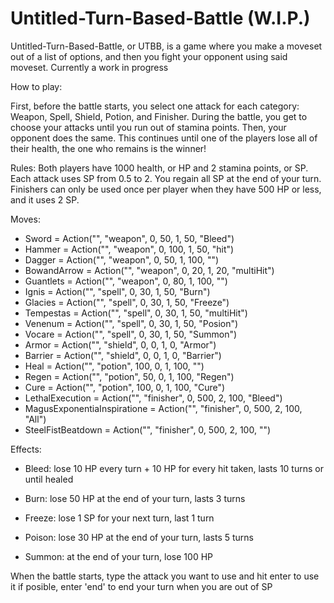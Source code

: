 # Untitled-Turn-Based-Battle (W.I.P.)

Untitled-Turn-Based-Battle, or UTBB, is a game where you make a moveset out of a list of options, and then you fight your opponent using said moveset. Currently a work in progress

How to play:

First, before the battle starts, you select one attack for each category: Weapon, Spell, Shield, Potion, and Finisher. 
During the battle, you get to choose your attacks until you run out of stamina points. Then, your opponent does the same. This continues until one of the players lose all of their health, the one who remains is the winner!

Rules: Both players have 1000 health, or HP and 2 stamina points, or SP. Each attack uses SP from 0.5 to 2. You regain all SP at the end of your turn. Finishers can only be used once per player when they have 500 HP or less, and it uses 2 SP.

Moves:

 - Sword = Action("", "weapon", 0, 50, 1, 50, "Bleed")
 - Hammer = Action("", "weapon", 0, 100, 1, 50, "hit")
 - Dagger = Action("", "weapon", 0, 50, 1, 100, "")
 - BowandArrow = Action("", "weapon", 0, 20, 1, 20, "multiHit")
 - Guantlets = Action("", "weapon", 0, 80, 1, 100, "")
 - Ignis = Action("", "spell", 0, 30, 1, 50, "Burn")
 - Glacies = Action("", "spell", 0, 30, 1, 50, "Freeze")
 - Tempestas = Action("", "spell", 0, 30, 1, 50, "multiHit")
 - Venenum = Action("", "spell", 0, 30, 1, 50, "Posion")
 - Vocare = Action("", "spell", 0, 30, 1, 50, "Summon")
 - Armor = Action("", "shield", 0, 0, 1, 0, "Armor")
 - Barrier = Action("", "shield", 0, 0, 1, 0, "Barrier")
 - Heal = Action("", "potion", 100, 0, 1, 100, "")
 - Regen = Action("", "potion", 50, 0, 1, 100, "Regen")
 - Cure = Action("", "potion", 100, 0, 1, 100, "Cure")
 - LethalExecution = Action("", "finisher", 0, 500, 2, 100, "Bleed")
 - MagusExponentiaInspiratione = Action("", "finisher", 0, 500, 2, 100, "All")
 - SteelFistBeatdown = Action("", "finisher", 0, 500, 2, 100, "")

Effects: 

 - Bleed: lose 10 HP every turn + 10 HP for every hit taken, lasts 10 turns or until healed

 - Burn: lose 50 HP at the end of your turn, lasts 3 turns

 - Freeze: lose 1 SP for your next turn, last 1 turn

 - Poison: lose 30 HP at the end of your turn, lasts 5 turns

 - Summon: at the end of your turn, lose 100 HP

When the battle starts, type the attack you want to use and hit enter to use it if posible, enter 'end' to end your turn when you are out of SP

